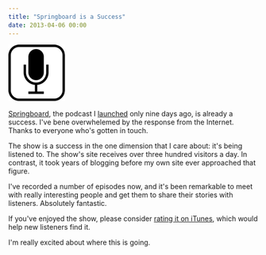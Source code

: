 ```yaml
---
title: "Springboard is a Success"
date: 2013-04-06 00:00
---
```


 ![](/img/import/blog/springboard-is-a-success/8037E5355A074F369732CFF7B8F77486.png)

[Springboard](http://springboardshow.com), the podcast I [launched](http://ashfurrow.com/blog/springboard) only nine days ago, is already a success. I've bene overwhelemed by the response from the Internet. Thanks to everyone who's gotten in touch.

The show is a success in the one dimension that I care about: it's being listened to. The show's site receives over three hundred visitors a day. In contrast, it took years of blogging before my own site ever approached that figure.

I've recorded a number of episodes now, and it's been remarkable to meet with really interesting people and get them to share their stories with listeners. Absolutely fantastic.

If you've enjoyed the show, please consider [rating it on iTunes](https://itunes.apple.com/us/podcast/springboard/id627783621?mt=2), which would help new listeners find it.

I'm really excited about where this is going.

<!-- more -->
